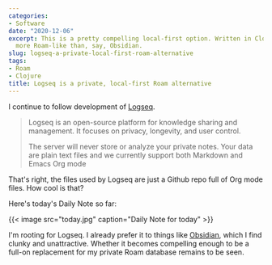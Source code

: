 ```yaml
---
categories:
- Software
date: "2020-12-06"
excerpt: This is a pretty compelling local-first option. Written in Clojure and feels
  more Roam-like than, say, Obsidian.
slug: logseq-a-private-local-first-roam-alternative
tags:
- Roam
- Clojure
title: Logseq is a private, local-first Roam alternative
---
```


I continue to follow development of [Logseq](https://logseq.com).

> Logseq is an open-source platform for knowledge sharing and management. It focuses on privacy, longevity, and user control.
> 
> The server will never store or analyze your private notes. Your data are plain text files and we currently support both Markdown and Emacs Org mode

That's right, the files used by Logseq are just a Github repo full of Org mode files. How cool is that?

Here's today's Daily Note so far:

{{< image src="today.jpg" caption="Daily Note for today" >}}

I'm rooting for Logseq. I already prefer it to things like [Obsidian](https://obsidian.md), which I find clunky and unattractive. Whether it becomes compelling enough to be a full-on replacement for my private Roam database remains to be seen.





